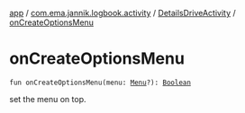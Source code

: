 [app](../../index.md) / [com.ema.jannik.logbook.activity](../index.md) / [DetailsDriveActivity](index.md) / [onCreateOptionsMenu](./on-create-options-menu.md)

# onCreateOptionsMenu

`fun onCreateOptionsMenu(menu: `[`Menu`](https://developer.android.com/reference/android/view/Menu.html)`?): `[`Boolean`](https://kotlinlang.org/api/latest/jvm/stdlib/kotlin/-boolean/index.html)

set the menu on top.

